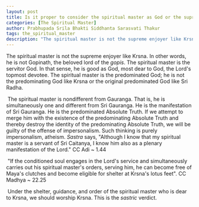 ```yaml
---
layout: post
title: Is it proper to consider the spiritual master as God or the supreme enjoyer?
categories: [The Spiritual Master]
author: Prabhupada Srila Bhakti Siddhanta Sarasvati Thakur
tags: the_spiritual_master
description: "The spiritual master is not the supreme enjoyer like Krsna. In other words, he is not Gopinath, the beloved lord of the *gopis*. The spiritual master is the servitor God. In that sense, he is good as God, most dear to God, the Lord's topmost devotee. The spiritual master is the predominated God; he is not the predominating God like Krsna or the original predominated God like Sri Radha."
---
```


The spiritual master is not the supreme enjoyer like Krsna. In other words, he is not Gopinath, the beloved lord of the *gopis*. The spiritual master is the servitor God. In that sense, he is good as God, most dear to God, the Lord's topmost devotee. The spiritual master is the predominated God; he is not the predominating God like Krsna or the original predominated God like Sri Radha.

​	The spiritual master is nondifferent from Gauranga. That is, he is simultaneously one and different from Sri Gauranga. He is the manifestation of Sri Gauranga. He is the predominated Absolute Truth. If we attempt to merge him with the existence of the predominating Absolute Truth and thereby destroy the identity of the predominating Absolute Truth, we will be guilty of the offense of impersonalism. Such thinking is purely impersonalism, atheism. *Sastra* says, "Although I know that my spiritual master is a servant of Sri Caitanya, I know him also as a plenary manifestation of the Lord." CC Adi ~ 1.44

​	"If the conditioned soul engages in the Lord's service and simultaneously carries out his spiritual master's orders, serving him, he can become free of Maya's clutches and become eligible for shelter at Krsna's lotus feet". CC Madhya ~ 22.25

​	Under the shelter, guidance, and order of the spiritual master who is dear to Krsna, we should worship Krsna. This is the *sastric* verdict.













